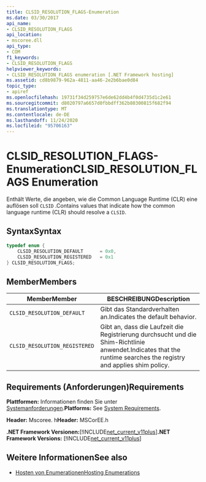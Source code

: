 ```yaml
---
title: CLSID_RESOLUTION_FLAGS-Enumeration
ms.date: 03/30/2017
api_name:
- CLSID_RESOLUTION_FLAGS
api_location:
- mscoree.dll
api_type:
- COM
f1_keywords:
- CLSID_RESOLUTION_FLAGS
helpviewer_keywords:
- CLSID_RESOLUTION_FLAGS enumeration [.NET Framework hosting]
ms.assetid: cd8b9879-962a-4811-aa46-2e2b6bae0d84
topic_type:
- apiref
ms.openlocfilehash: 19731f34d259757e6de62dd4b4f0d4735d1c2e61
ms.sourcegitcommit: d8020797a6657d0fbbdff362b80300815f682f94
ms.translationtype: MT
ms.contentlocale: de-DE
ms.lasthandoff: 11/24/2020
ms.locfileid: "95706163"
---
```

# <a name="clsid_resolution_flags-enumeration"></a><span data-ttu-id="d0bba-102">CLSID_RESOLUTION_FLAGS-Enumeration</span><span class="sxs-lookup"><span data-stu-id="d0bba-102">CLSID_RESOLUTION_FLAGS Enumeration</span></span>

<span data-ttu-id="d0bba-103">Enthält Werte, die angeben, wie die Common Language Runtime (CLR) eine auflösen soll `CLSID` .</span><span class="sxs-lookup"><span data-stu-id="d0bba-103">Contains values that indicate how the common language runtime (CLR) should resolve a `CLSID`.</span></span>  
  
## <a name="syntax"></a><span data-ttu-id="d0bba-104">Syntax</span><span class="sxs-lookup"><span data-stu-id="d0bba-104">Syntax</span></span>  
  
```cpp  
typedef enum {  
    CLSID_RESOLUTION_DEFAULT      = 0x0,  
    CLSID_RESOLUTION_REGISTERED   = 0x1  
} CLSID_RESOLUTION_FLAGS;  
```  
  
## <a name="members"></a><span data-ttu-id="d0bba-105">Member</span><span class="sxs-lookup"><span data-stu-id="d0bba-105">Members</span></span>  
  
|<span data-ttu-id="d0bba-106">Member</span><span class="sxs-lookup"><span data-stu-id="d0bba-106">Member</span></span>|<span data-ttu-id="d0bba-107">BESCHREIBUNG</span><span class="sxs-lookup"><span data-stu-id="d0bba-107">Description</span></span>|  
|------------|-----------------|  
|`CLSID_RESOLUTION_DEFAULT`|<span data-ttu-id="d0bba-108">Gibt das Standardverhalten an.</span><span class="sxs-lookup"><span data-stu-id="d0bba-108">Indicates the default behavior.</span></span>|  
|`CLSID_RESOLUTION_REGISTERED`|<span data-ttu-id="d0bba-109">Gibt an, dass die Laufzeit die Registrierung durchsucht und die Shim-Richtlinie anwendet.</span><span class="sxs-lookup"><span data-stu-id="d0bba-109">Indicates that the runtime searches the registry and applies shim policy.</span></span>|  
  
## <a name="requirements"></a><span data-ttu-id="d0bba-110">Requirements (Anforderungen)</span><span class="sxs-lookup"><span data-stu-id="d0bba-110">Requirements</span></span>  

 <span data-ttu-id="d0bba-111">**Plattformen:** Informationen finden Sie unter [Systemanforderungen](../../get-started/system-requirements.md).</span><span class="sxs-lookup"><span data-stu-id="d0bba-111">**Platforms:** See [System Requirements](../../get-started/system-requirements.md).</span></span>  
  
 <span data-ttu-id="d0bba-112">**Header:** Mscoree. h</span><span class="sxs-lookup"><span data-stu-id="d0bba-112">**Header:** MSCorEE.h</span></span>  
  
 <span data-ttu-id="d0bba-113">**.NET Framework Versionen:**[!INCLUDE[net_current_v11plus](../../../../includes/net-current-v11plus-md.md)]</span><span class="sxs-lookup"><span data-stu-id="d0bba-113">**.NET Framework Versions:** [!INCLUDE[net_current_v11plus](../../../../includes/net-current-v11plus-md.md)]</span></span>  
  
## <a name="see-also"></a><span data-ttu-id="d0bba-114">Weitere Informationen</span><span class="sxs-lookup"><span data-stu-id="d0bba-114">See also</span></span>

- [<span data-ttu-id="d0bba-115">Hosten von Enumerationen</span><span class="sxs-lookup"><span data-stu-id="d0bba-115">Hosting Enumerations</span></span>](hosting-enumerations.md)
